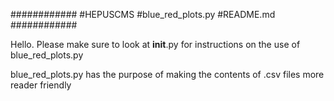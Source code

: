 ############
#HEPUSCMS
#blue_red_plots.py
#README.md
############


Hello. Please make sure to look at __init__.py for instructions on the use of blue_red_plots.py

blue_red_plots.py has the purpose of making the contents of .csv files more reader friendly 

